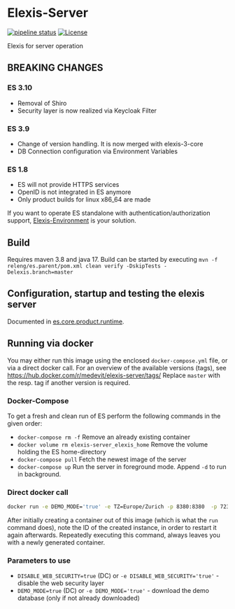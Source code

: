 # Elexis-Server 
[![pipeline status](https://gitlab.medelexis.ch/elexis/elexis-server/badges/master/pipeline.svg)](https://gitlab.medelexis.ch/elexis/elexis-server/-/commits/master)
[![License](http://img.shields.io/badge/license-EPL-blue.svg)](http://www.eclipse.org/legal/epl-v10.html)

Elexis for server operation

## BREAKING CHANGES


### ES 3.10
* Removal of Shiro
* Security layer is now realized via Keycloak Filter

### ES 3.9
* Change of version handling. It is now merged with elexis-3-core
* DB Connection configuration via Environment Variables

### ES 1.8
* ES will not provide HTTPS services
* OpenID is not integrated in ES anymore
* Only product builds for linux x86_64 are made

If you want to operate ES standalone with authentication/authorization support, [Elexis-Environment](https://github.com/elexis/elexis-environment) is your solution.

## Build

Requires maven 3.8 and java 17. Build can be started by executing `mvn -f releng/es.parent/pom.xml clean verify -DskipTests -Delexis.branch=master`

## Configuration, startup and testing the elexis server

Documented in [es.core.product.runtime](products/es.core.product.runtime/Readme.md).

## Running via docker

You may either run this image using the enclosed `docker-compose.yml` file, or via a direct docker call. 
For an overview of the available versions (tags), see https://hub.docker.com/r/medevit/elexis-server/tags/
Replace `master` with the resp. tag if another version is required.
### Docker-Compose

To get a fresh and clean run of ES perform the following commands in the given order:

- `docker-compose rm -f` Remove an already existing container
- `docker volume rm elexis-server_elexis_home` Remove the volume holding the ES home-directory
- `docker-compose pull` Fetch the newest image of the server
- `docker-compose up` Run the server in foreground mode. Append `-d` to run in background.

### Direct docker call

```bash
docker run -e DEMO_MODE='true' -e TZ=Europe/Zurich -p 8380:8380  -p 7234:7234 medevit/elexis-server:master
```

After initially creating a container out of this image (which is what the `run` command does), note
the ID of the created instance, in order to restart it again afterwards. Repeatedly executing this command, always leaves
you with a newly generated container.

### Parameters to use

- `DISABLE_WEB_SECURITY=true` (DC) or `-e DISABLE_WEB_SECURITY='true'` - disable the web security layer
- `DEMO_MODE=true` (DC) or `-e DEMO_MODE='true'` - download the demo database (only if not already downloaded)
